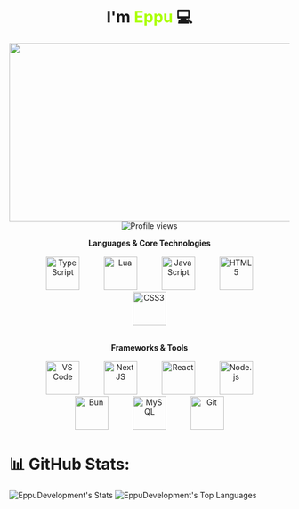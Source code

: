    

<div <p align="center">

    
    
   # I'm <span style="color:#AAFF00;">Eppu</span> 💻
   
  <img src="https://i.imgur.com/8xWCaXt.png" width="1200" height="320"><br>
    <img src="https://komarev.com/ghpvc/?username=EppuDevelopment&color=blue&style=flat-square" alt="Profile views" />
  <br>
</p>
</div>



<div align="center">
  
**Languages & Core Technologies**
<p style="margin: 1rem 0 2rem;">
  <img src="https://cdn.jsdelivr.net/gh/devicons/devicon/icons/typescript/typescript-original.svg" alt="TypeScript" width="60" height="60" style="margin: 0 20px;" />
  <img src="https://cdn.jsdelivr.net/gh/devicons/devicon/icons/lua/lua-original.svg" alt="Lua" width="60" height="60" style="margin: 0 20px;" />
  <img src="https://cdn.jsdelivr.net/gh/devicons/devicon/icons/javascript/javascript-original.svg" alt="JavaScript" width="60" height="60" style="margin: 0 20px;" />
  <img src="https://cdn.jsdelivr.net/gh/devicons/devicon/icons/html5/html5-original.svg" alt="HTML5" width="60" height="60" style="margin: 0 20px;" />
  <img src="https://cdn.jsdelivr.net/gh/devicons/devicon/icons/css3/css3-original.svg" alt="CSS3" width="60" height="60" style="margin: 0 20px;" />
</p>

**Frameworks & Tools**
<p style="margin: 1rem 0;">
  <img src="https://cdn.jsdelivr.net/gh/devicons/devicon/icons/vscode/vscode-original.svg" alt="VS Code" width="60" height="60" style="margin: 0 20px;" />
   <img src="https://cdn.jsdelivr.net/gh/devicons/devicon@latest/icons/nextjs/nextjs-original.svg" alt="Next JS" width="60" height="60" style="margin: 0 20px;" />
  <img src="https://cdn.jsdelivr.net/gh/devicons/devicon/icons/react/react-original.svg" alt="React" width="60" height="60" style="margin: 0 20px;" />
  <img src="https://cdn.jsdelivr.net/gh/devicons/devicon/icons/nodejs/nodejs-original.svg" alt="Node.js" width="60" height="60" style="margin: 0 20px;" />
  <img src="https://cdn.jsdelivr.net/gh/devicons/devicon/icons/bun/bun-original.svg" alt="Bun" width="60" height="60" style="margin: 0 20px;" />
  <img src="https://cdn.jsdelivr.net/gh/devicons/devicon/icons/mysql/mysql-original.svg" alt="MySQL" width="60" height="60" style="margin: 0 20px;" />
  <img src="https://cdn.jsdelivr.net/gh/devicons/devicon/icons/git/git-original.svg" alt="Git" width="60" height="60" style="margin: 0 20px;" />
</p>

</div>



# 📊 GitHub Stats:
![EppuDevelopment's Stats](https://github-readme-stats.vercel.app/api?username=EppuDevelopment&theme=dark&show_icons=true&hide_border=true&count_private=true&layout=compact)
![EppuDevelopment's Top Languages](https://github-readme-stats.vercel.app/api/top-langs/?username=EppuDevelopment&theme=dark&show_icons=true&hide_border=true&layout=compact)
